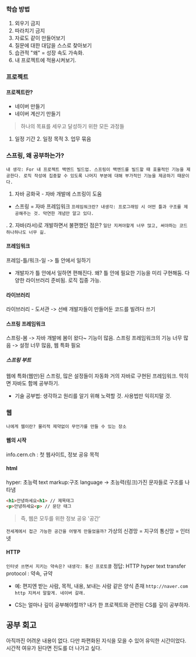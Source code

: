 ### 학습 방법
1. 외우기 금지
2. 따라치기 금지
3. 자료도 같이 만들어보기
4. 질문에 대한 대답을 스스로 찾아보기
5. 습관적 "왜" = 성장 속도 가속화.
6. 내 프로젝트에 적용시켜보기.

### 프로젝트
#### 프로젝트란?
- 네이버 만들기
- 네이버 계산기 만들기
> 하나의 목표를 세우고 달성하기 위한 모든 과정들
1. 일정 기간 2. 일정 목적 3. 업무 묶음

### 스프링, 왜 공부하는가?
`내 생각: For 내 프로젝트 백엔드 빌드업. 스프링이 백엔드를 빌드할 때 효율적인 기능을 제공한다. 로직 작성에 집중할 수 있도록 나머지 부분에 대해 부가적인 기능을 제공하기 때문이다.`
1. 자바 공화국 - 자바 개발에 스프링이 도움
- 스프링 = 자바 프레임워크
`프레임워크란? 내생각: 프로그래밍 시 어떤 틀과 구조를 제공해주는 것. 막연한 개념만 알고 있다.`

.
2. 자바(라서)로 개발하면서 불편했던 점은? `일단 지켜야할게 너무 많고, 써야하는 코드 하나하나도 너무 긺.`
#### 프레임워크
프레임-틀/워크-일 -> 틀 안에서 일하기
- 개발자가 틀 안에서 일하면 편해진다. 왜? 틀 안에 필요한 기능을 미리 구현해둠. 다양한 라이브러리 준비됨. 로직 집중 가능.
#### 라이브러리
라이브러리 - 도서관 -> 선배 개발자들이 만들어둔 코드를 빌려다 쓰기

#### 스프링 프레임워크
스프링-봄 -> 자바 개발에 봄이 왔다~ 기능이 많음.
스프링 프레임워크의 기능 너무 많음 -> 설정 너무 많음, 웹 특화 필요
##### 스프링 부트
웹에 특화(웹만)된 스프링, 많은 설정들이 자동화
거의 자바로 구현된 프레임워크. 막히면 자바도 함께 공부하기.

* 기술 공부법: 생각하고 원리를 알기 위해 노력할 것. 사용법만 익히지말 것.

### 웹
`나에게 웹이란? 물리적 제약없이 무언가를 만들 수 있는 장소`
#### 웹의 시작
info.cern.ch : 첫 웹사이트, 정보 공유 목적
#### html
hyper: 초능력
text
markup:구조
language
-> 초능력(링크)가진 문자들로 구조를 나타냄
```html
<h1>안녕하세요<h1> // 제목태그
<p>안녕하세요<p> // 문단 태그
```
> 즉, 웹은 모두를 위한 정보 공유 '공간'

`전세계에서 접근 가능한 공간을 어떻게 만들었을까?` 가상의 신경망 = 지구의 통신망 = 인터넷

#### HTTP
`인터넷 쓰면서 지키는 약속은? 내생각: 통신 프로토콜`
정답: HTTP
hyper
text
transfer
protocol : 약속, 규약

- 예: 편지엔 받는 사람, 목적, 내용, 보내는 사람 같은 양식 존재
`http://naver.com`
`http 지켜서 말할게. 네이버 갈래.`

* CS는 얼마나 깊이 공부해야할까? 내가 한 프로젝트와 관련된 CS를 깊이 공부하자.

## 공부 회고
아직까진 어려운 내용이 없다. 다만 파편화된 지식을 모을 수 있어 유익한 시간이었다. 시간적 여유가 된다면 진도를 더 나가고 싶다.
